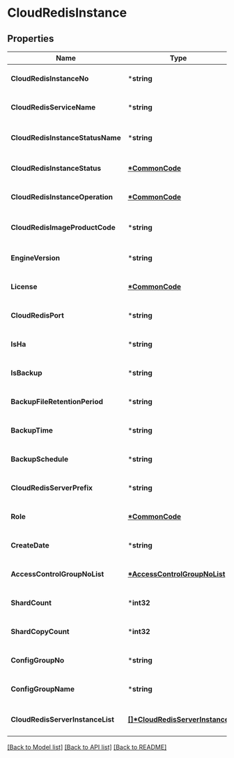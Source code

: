 # CloudRedisInstance

## Properties
Name | Type | Description | Notes
------------ | ------------- | ------------- | -------------
**CloudRedisInstanceNo** | ***string** | CloudRedis인스턴스번호 | [optional] [default to null]
**CloudRedisServiceName** | ***string** | CloudRedis서비스이름 | [optional] [default to null]
**CloudRedisInstanceStatusName** | ***string** | CloudRedis인스턴스상태이름 | [optional] [default to null]
**CloudRedisInstanceStatus** | **[*CommonCode](CommonCode.md)** | CloudRedis인스턴스상태 | [optional] [default to null]
**CloudRedisInstanceOperation** | **[*CommonCode](CommonCode.md)** | CloudRedis인스턴스OP | [optional] [default to null]
**CloudRedisImageProductCode** | ***string** | CloudRedis이미지상품코드 | [optional] [default to null]
**EngineVersion** | ***string** | CloudRedis엔진버전 | [optional] [default to null]
**License** | **[*CommonCode](CommonCode.md)** | CloudRedis라이선스 | [optional] [default to null]
**CloudRedisPort** | ***string** | CloudRedis포트 | [optional] [default to null]
**IsHa** | ***string** | 고가용성여부 | [optional] [default to null]
**IsBackup** | ***string** | 백업여부 | [optional] [default to null]
**BackupFileRetentionPeriod** | ***string** | 백업파일보관기간 | [optional] [default to null]
**BackupTime** | ***string** | 백업시간 | [optional] [default to null]
**BackupSchedule** | ***string** | 백업스케줄 | [optional] [default to null]
**CloudRedisServerPrefix** | ***string** | 서버이름 Prefix | [optional] [default to null]
**Role** | **[*CommonCode](CommonCode.md)** | CloudRedis Role | [optional] [default to null]
**CreateDate** | ***string** | 생성일자 | [optional] [default to null]
**AccessControlGroupNoList** | **[*AccessControlGroupNoList](AccessControlGroupNoList.md)** | ACG번호리스트 | [optional] [default to null]
**ShardCount** | ***int32** | 샤드수 | [optional] [default to null]
**ShardCopyCount** | ***int32** | 샤드당복제본 | [optional] [default to null]
**ConfigGroupNo** | ***string** | configGroup번호 | [optional] [default to null]
**ConfigGroupName** | ***string** | configGroup이름 | [optional] [default to null]
**CloudRedisServerInstanceList** | **[[]\*CloudRedisServerInstance](CloudRedisServerInstance.md)** | CloudRedis서버인스턴스리스트 | [optional] [default to null]

[[Back to Model list]](../README.md#documentation-for-models) [[Back to API list]](../README.md#documentation-for-api-endpoints) [[Back to README]](../README.md)


